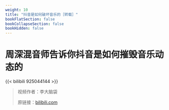 ```yaml
---
weight: 10
title: "抖音是如何破坏音乐的［转载］"
bookFlatSection: false
bookCollapseSection: false
bookHidden: false
---
```


# 周深混音师告诉你抖音是如何摧毁音乐动态的

{{< bilibili 925044144 >}}

>视频作者：李大脑袋
>
>原链接：[bilibili.com](https://www.bilibili.com/video/BV1ET4y157vU?share_source=copy_web)